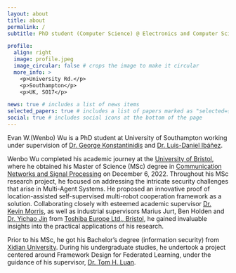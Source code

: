 ```yaml
---
layout: about
title: about
permalink: /
subtitle: PhD student (Computer Science) @ Electronics and Computer Science, <a href='https://www.southampton.ac.uk/research/institutes-centres/web-internet-science'>WAIS</a>, University of Southampton.

profile:
  align: right
  image: profile.jpeg
  image_circular: false # crops the image to make it circular
  more_info: >
    <p>University Rd.</p>
    <p>Southampton</p>
    <p>UK, SO17</p>

news: true # includes a list of news items
selected_papers: true # includes a list of papers marked as "selected={true}"
social: true # includes social icons at the bottom of the page
---
```


Evan W.(Wenbo) Wu is a PhD student at University of Southampton working under supervision of [Dr. George Konstantinidis](https://www.southampton.ac.uk/people/5xlfwx/doctor-george-konstantinidis) and [Dr. Luis-Daniel Ibáñez](https://www.southampton.ac.uk/people/5xfhk2/doctor-luis-daniel-ibanez). 

Wenbo Wu completed his academic journey at the [University of Bristol](https://www.bristol.ac.uk/), where he obtained his Master of Science (MSc) degree in [Communication Networks and Signal Processing](http://www.bristol.ac.uk/study/postgraduate/2021/eng/msc-comms-networks-signal-processing/) on December 6, 2022. Throughout his MSc research project, he focused on addressing the intricate security challenges that arise in Multi-Agent Systems. He proposed an innovative proof of location-assisted self-supervised multi-robot cooperation framework as a solution. Collaborating closely with esteemed academic supervisor [Dr. Kevin Morris](https://scholar.google.com/citations?user=qye9cbwCvv0C&hl=en), as well as industrial supervisors Marius Jurt, Ben Holden and [Dr. Yichao Jin](https://scholar.google.com/citations?user=prcqwqAAAAAJ&hl=en&oi=ao) from [Toshiba Europe Ltd., Bristol](https://www.toshiba.eu/pages/eu/Bristol-Research-and-Innovation-Laboratory/), he gained invaluable insights into the practical applications of his research.

Prior to his MSc, he got his Bachelor’s degree (information security) from [Xidian University](https://www.xidian.edu.cn/). During his undergraduate studies, he undertook a project centered around Framework Design for Federated Learning, under the guidance of his supervisor, [Dr. Tom H. Luan](https://scholar.google.com/citations?user=lPDUfpgAAAAJ&hl=en).